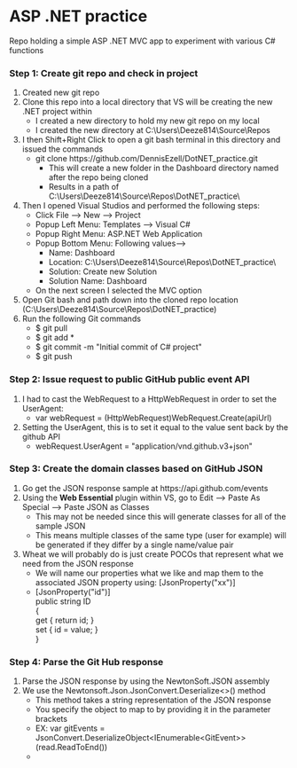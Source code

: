 # ASP .NET practice
Repo holding a simple ASP .NET MVC app to experiment with various C# functions


### Step 1: Create git repo and check in project
<ol>
  <li>Created new git repo </li>
  <li>Clone this repo into a local directory that VS will be creating the new .NET project within
    <ul>
      <li>I created a new directory to hold my new git repo on my local </li>
      <li>I created the new directory at C:\Users\Deeze814\Source\Repos </li>
    </ul>
  </li>
  <li>I then Shift+Right Click to open a git bash terminal in this directory and issued the commands
    <ul>
      <li>git clone https://github.com/DennisEzell/DotNET_practice.git
        <ul>
          <li>This will create a new folder in the Dashboard directory named after the repo being cloned</li>
          <li>Results in a path of C:\Users\Deeze814\Source\Repos\DotNET_practice\</li>
        </ul>
      </li>      
    </ul>
  </li>
  <li>Then I opened Visual Studios and performed the following steps:
    <ul>
      <li>Click File --> New --> Project</li>
      <li>Popup Left Menu:   Templates --> Visual C#</li>
      <li>Popup Right Menu:  ASP.NET Web Application</li>
      <li>Popup Bottom Menu: Following values-->
          <ul>
            <li>Name:           Dashboard</li>
            <li>Location:       C:\Users\Deeze814\Source\Repos\DotNET_practice\</li>
            <li>Solution:       Create new Solution</li>
            <li>Solution Name:  Dashboard</li>
          </ul>
      </li>
      <li>On the next screen I selected the MVC option</li>
    </ul>
  </li>
  <li>Open Git bash and path down into the cloned repo location (C:\Users\Deeze814\Source\Repos\DotNET_practice)</li>
  <li>Run the following Git commands
    <ul>
      <li>$ git pull</li>
      <li>$ git add *</li>
      <li>$ git commit -m "Initial commit of C# project"</li>
      <li>$ git push</li>
    </ul>
  </li>
</ol>
  
### Step 2: Issue request to public GitHub public event API
<ol>
  <li>I had to cast the WebRequest to a HttpWebRequest in order to set the UserAgent:
    <ul><li>var webRequest = (HttpWebRequest)WebRequest.Create(apiUrl)</li></ul>
  </li>
  <li>Setting the UserAgent, this is to set it equal to the value sent back by the github API
    <ul><li>webRequest.UserAgent = "application/vnd.github.v3+json"</li></ul>
  </li>
</ol>

### Step 3: Create the domain classes based on GitHub JSON 
<ol>
  <li>Go get the JSON response sample at https://api.github.com/events</li>
  <li>Using the <b>Web Essential</b> plugin within VS, go to Edit --> Paste As Special --> Paste JSON as Classes
    <ul>
      <li>This may not be needed since this will generate classes for all of the sample JSON</li>
      <li>This means multiple classes of the same type (user for example) will be generated if they differ by a single name/value pair</li>
    </ul>
  </li>
  <li>Wheat we will probably do is just create POCOs that represent what we need from the JSON response
    <ul>
      <li>We will name our properties what we like and map them to the associated JSON property using: [JsonProperty("xx")]</li>
      <li>
      [JsonProperty("id")]<br>
        public string ID <br>
        {<br>
            get { return id; }<br>
            set { id = value; }<br>
        }<br>
      </li>
    </ul>
  </li>
</ol>

### Step 4: Parse the Git Hub response
<ol>
  <li>Parse the JSON response by using the NewtonSoft.JSON assembly</li>
  <li>We use the Newtonsoft.Json.JsonConvert.Deserialize&lt&gt() method
      <ul>
        <li>This method takes a string representation of the JSON response</li>
        <li>You specify the object to map to by providing it in the parameter brackets</li>
        <li>EX: var gitEvents = JsonConvert.DeserializeObject&ltIEnumerable&ltGitEvent&gt&gt(read.ReadToEnd())</li>
        <li></li>
      </ul>
  </li>
</ol>
        
